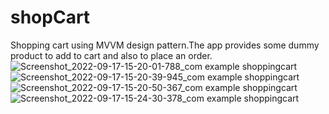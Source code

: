 # shopCart
Shopping cart using MVVM design pattern.The app provides some dummy product to add to cart and also to place an order.
![Screenshot_2022-09-17-15-20-01-788_com example shoppingcart](https://user-images.githubusercontent.com/85249250/190851006-034c2d87-0164-472e-baf0-5c11d83c2ad7.jpg)
![Screenshot_2022-09-17-15-20-39-945_com example shoppingcart](https://user-images.githubusercontent.com/85249250/190851004-ffad2676-7252-4889-b9cf-ad8b232cd9b7.jpg)
![Screenshot_2022-09-17-15-20-50-367_com example shoppingcart](https://user-images.githubusercontent.com/85249250/190851002-27c74edc-9ffe-445f-a758-912ba63d7621.jpg)
![Screenshot_2022-09-17-15-24-30-378_com example shoppingcart](https://user-images.githubusercontent.com/85249250/190851001-56c75eb1-a7b4-413e-b0f1-9fd3726af644.jpg)
